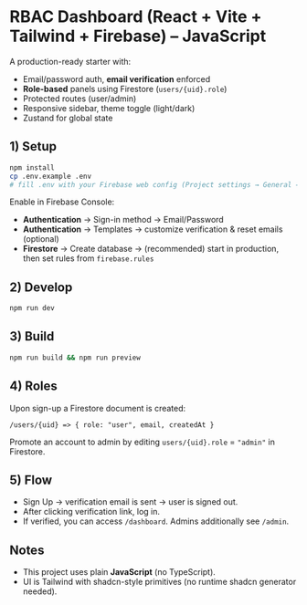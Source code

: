# RBAC Dashboard (React + Vite + Tailwind + Firebase) – JavaScript

A production-ready starter with:
- Email/password auth, **email verification** enforced
- **Role-based** panels using Firestore (`users/{uid}.role`)
- Protected routes (user/admin)
- Responsive sidebar, theme toggle (light/dark)
- Zustand for global state

## 1) Setup
```bash
npm install
cp .env.example .env
# fill .env with your Firebase web config (Project settings → General → SDK setup & config)
```

Enable in Firebase Console:
- **Authentication** → Sign-in method → Email/Password
- **Authentication** → Templates → customize verification & reset emails (optional)
- **Firestore** → Create database → (recommended) start in production, then set rules from `firebase.rules`

## 2) Develop
```bash
npm run dev
```

## 3) Build
```bash
npm run build && npm run preview
```

## 4) Roles
Upon sign-up a Firestore document is created:
```
/users/{uid} => { role: "user", email, createdAt }
```
Promote an account to admin by editing `users/{uid}.role` = `"admin"` in Firestore.

## 5) Flow
- Sign Up → verification email is sent → user is signed out.
- After clicking verification link, log in.
- If verified, you can access `/dashboard`. Admins additionally see `/admin`.

## Notes
- This project uses plain **JavaScript** (no TypeScript).
- UI is Tailwind with shadcn-style primitives (no runtime shadcn generator needed).
